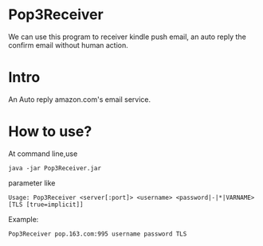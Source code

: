 # Pop3Receiver

We can use this program to receiver kindle push email, an auto reply the confirm email without human action.

# Intro
An Auto reply amazon.com's email service.

# How to use?
At command line,use

```
java -jar Pop3Receiver.jar
```

parameter like 
```
Usage: Pop3Receiver <server[:port]> <username> <password|-|*|VARNAME> [TLS [true=implicit]]
```

Example:

```
Pop3Receiver pop.163.com:995 username password TLS
```